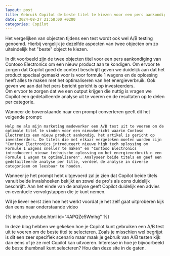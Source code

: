```yaml
---
layout: post
title: Gebruik Copilot de beste titel te kiezen voor een pers aankondiging"
date: 2024-08-27 21:58:00 +0200
categories: Copilot
---
```


Het vergelijken van objecten tijdens een test wordt ook wel A/B testing genoemd. Hierbij vergelijk je dezelfde aspecten van twee objecten om zo uiteindelijk het "beste" object te kiezen.

In dit voorbeeld zijn de twee objecten titel voor een pers aankondiging van Contoso Electronics om een nieuw product aan te kondigen. Om ervoor te zorgen dat Copilot goed de context beschrijft geven we duidelijk aan dat het product speciaal gemaakt voor is voor formule 1 wagens en de oplossing heeft alles te maken met het optimaliseren van het energieverbruik. Ook geven we aan dat het pers bericht gericht is op investeerders.  
Om ervoor te zorgen dat we een output krijgen die nuttig is vragen we Copilot een gedetailleerde analyse uit te voeren en de resultaten op te delen per categorie.

Wanneer de bovenstaande naar een prompt converteren geeft dit het volgende prompt:

```
Help me als mijn marketing medewerker een A/B test uit te voeren om de optimale titel te vinden voor een nieuwbericht waarin Contoso Electronics een nieuw product aankondig, het artikel is gericht op investeerders. De titels die met elkaar vergeleken moeten worden zijn "Contoso Electronics introduceert nieuwe high tech oplossing om Formule 1 wagens sneller te maken" en "Contoso Electronics introduceert nieuwe technische oplossing om het energieverbruik n een Formule 1 wagen te optimaliseren". Analyseer beide titels en geef een gedetailleerde analyse per title, verdeel de analyse in diverse categorieen om leesbaar te houden.
```

Wanneer je het prompt hebt uitgevoerd zal je zien dat Copilot beide titels vanuit beide invalshoeken bekijkt en zowel de pro's als cons duidelijk beschrijft. Aan het einde van de analyse geeft Copilot duidelijk een advies en eventuele vervolgstappen die je kunt nemen.

Wil je liever eerst zien hoe het werkt voordat je het zelf gaat uitproberen kijk dan eens naar onderstaande video

{% include youtube.html id="4APQZe5Wmhg" %}

In deze blog hebben we gekeken hoe je Copilot kunt gebruiken een A/B test uit te voeren om de beste titel te selecteren. Zoals je misschien wel begrijpt is dit een zeer specifiek scenario maar maak je gebruik van A/B testen kijk dan eens of je ze met Copilot kan uitvoeren. Interesse in hoe je bijvoorbeeld de beste thumbnail kunt selecteren? Hou dan deze site in de gaten.
